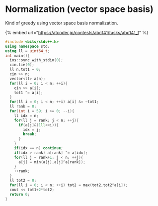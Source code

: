 # Normalization (vector space basis)

Kind of greedy using vector space basis normalization.

{% embed url="https://atcoder.jp/contests/abc141/tasks/abc141_f" %}

```cpp
#include <bits/stdc++.h>
using namespace std;
using ll = uint64_t;
int main(){
  ios::sync_with_stdio(0);
  cin.tie(0);
  ll n,tot1 = 0;
  cin >> n;
  vector<ll> a(n);
  for(ll i = 0; i < n; ++i){
    cin >> a[i];
    tot1 ^= a[i];
  }
  for(ll i = 0; i < n; ++i) a[i] &= ~tot1;
  ll rank = 0;
  for(int i = 59; i >= 0; --i){
    ll idx = n;
    for(ll j = rank; j < n; ++j){
      if(a[j]&(1ll<<i)){
        idx = j;
        break;
      }
    }
    if(idx == n) continue;
    if(idx > rank) a[rank] ^= a[idx];
    for(ll j = rank+1; j < n; ++j){
      a[j] = min(a[j],a[j]^a[rank]);
    }
    ++rank;
  }
  ll tot2 = 0;
  for(ll i = 0; i < n; ++i) tot2 = max(tot2,tot2^a[i]);
  cout << tot1+2*tot2;
  return 0;
}
```
